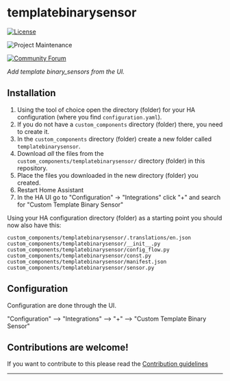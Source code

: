 # templatebinarysensor

<!-- [![GitHub Release][releases-shield]][releases] -->
<!-- [![GitHub Activity][commits-shield]][commits] -->
[![License][license-shield]](LICENSE.md)

<!-- [![hacs][hacsbadge]](hacs) -->
![Project Maintenance][maintenance-shield]

[![Community Forum][forum-shield]][forum]

_Add template binary_sensors from the UI._

## Installation

1. Using the tool of choice open the directory (folder) for your HA configuration (where you find `configuration.yaml`).
2. If you do not have a `custom_components` directory (folder) there, you need to create it.
3. In the `custom_components` directory (folder) create a new folder called `templatebinarysensor`.
4. Download _all_ the files from the `custom_components/templatebinarysensor/` directory (folder) in this repository.
5. Place the files you downloaded in the new directory (folder) you created.
6. Restart Home Assistant
7. In the HA UI go to "Configuration" -> "Integrations" click "+" and search for "Custom Template Binary Sensor"

Using your HA configuration directory (folder) as a starting point you should now also have this:

```text
custom_components/templatebinarysensor/.translations/en.json
custom_components/templatebinarysensor/__init__.py
custom_components/templatebinarysensor/config_flow.py
custom_components/templatebinarysensor/const.py
custom_components/templatebinarysensor/manifest.json
custom_components/templatebinarysensor/sensor.py
```

## Configuration

Configuration are done through the UI.

"Configuration" --> "Integrations" --> "+" --> "Custom Template Binary Sensor"

## Contributions are welcome!

If you want to contribute to this please read the [Contribution guidelines](CONTRIBUTING.md)

***

[templatebinarysensor]: https://github.com/dlashua/templatebinarysensor
[hacs]: https://github.com/custom-components/hacs
[hacsbadge]: https://img.shields.io/badge/HACS-Default-orange.svg?style=for-the-badge
[forum]: https://community.home-assistant.io/

[commits-shield]: https://img.shields.io/github/commit-activity/y/dlashua/templatebinarysensor.svg?style=for-the-badge
[commits]: https://github.com/dlashua/templatebinarysensor/commits/master
[hacs]: https://github.com/custom-components/hacs
[hacsbadge]: https://img.shields.io/badge/HACS-Default-orange.svg?style=for-the-badge
[forum-shield]: https://img.shields.io/badge/community-forum-brightgreen.svg?style=for-the-badge
[forum]: https://community.home-assistant.io/
[license-shield]: https://img.shields.io/github/license/dlashua/templatebinarysensor.svg?style=for-the-badge
[maintenance-shield]: https://img.shields.io/badge/maintainer-Daniel%20Lashua20%40dlashua-blue.svg?style=for-the-badge
[releases-shield]: https://img.shields.io/github/release/dlashua/templatebinarysensor.svg?style=for-the-badge
[releases]: https://github.com/dlashua/templatebinarysensor/releases